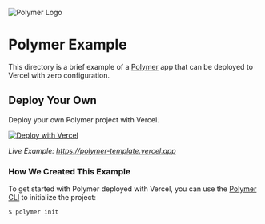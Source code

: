 ![Polymer Logo](https://github.com/khulnasoft/devship/blob/main/packages/frameworks/logos/polymer.svg)

# Polymer Example

This directory is a brief example of a [Polymer](https://www.polymer-project.org/) app that can be deployed to Vercel with zero configuration.

## Deploy Your Own

Deploy your own Polymer project with Vercel.

[![Deploy with Vercel](https://vercel.com/button)](https://vercel.com/new/clone?repository-url=https://github.com/khulnasoft/devship/tree/main/examples/polymer&template=polymer)

_Live Example: https://polymer-template.vercel.app_

### How We Created This Example

To get started with Polymer deployed with Vercel, you can use the [Polymer CLI](https://polymer-library.polymer-project.org/3.0/docs/tools/polymer-cli) to initialize the project:

```shell
$ polymer init
```

